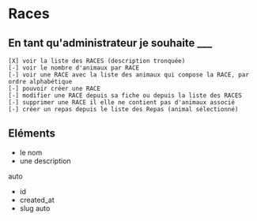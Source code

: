 # Races

## En tant qu'administrateur je souhaite ___

    [X] voir la liste des RACES (description tronquée)
    [-] voir le nombre d'animaux par RACE
    [-] voir une RACE avec la liste des animaux qui compose la RACE, par ordre alphabétique
    [-] pouvoir créer une RACE
    [-] modifier une RACE depuis sa fiche ou depuis la liste des RACES
    [-] supprimer une RACE il elle ne contient pas d'animaux associé
    [-] créer un repas depuis le liste des Repas (animal sélectionné)

## Eléments

- le nom 
- une description 

auto
- id
- created_at
- slug auto
